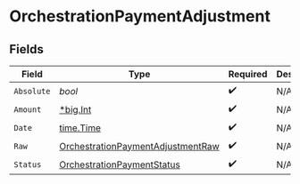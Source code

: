 # OrchestrationPaymentAdjustment


## Fields

| Field                                                                                         | Type                                                                                          | Required                                                                                      | Description                                                                                   | Example                                                                                       |
| --------------------------------------------------------------------------------------------- | --------------------------------------------------------------------------------------------- | --------------------------------------------------------------------------------------------- | --------------------------------------------------------------------------------------------- | --------------------------------------------------------------------------------------------- |
| `Absolute`                                                                                    | *bool*                                                                                        | :heavy_check_mark:                                                                            | N/A                                                                                           |                                                                                               |
| `Amount`                                                                                      | [*big.Int](https://pkg.go.dev/math/big#Int)                                                   | :heavy_check_mark:                                                                            | N/A                                                                                           | 100                                                                                           |
| `Date`                                                                                        | [time.Time](https://pkg.go.dev/time#Time)                                                     | :heavy_check_mark:                                                                            | N/A                                                                                           |                                                                                               |
| `Raw`                                                                                         | [OrchestrationPaymentAdjustmentRaw](../../models/shared/orchestrationpaymentadjustmentraw.md) | :heavy_check_mark:                                                                            | N/A                                                                                           |                                                                                               |
| `Status`                                                                                      | [OrchestrationPaymentStatus](../../models/shared/orchestrationpaymentstatus.md)               | :heavy_check_mark:                                                                            | N/A                                                                                           |                                                                                               |
